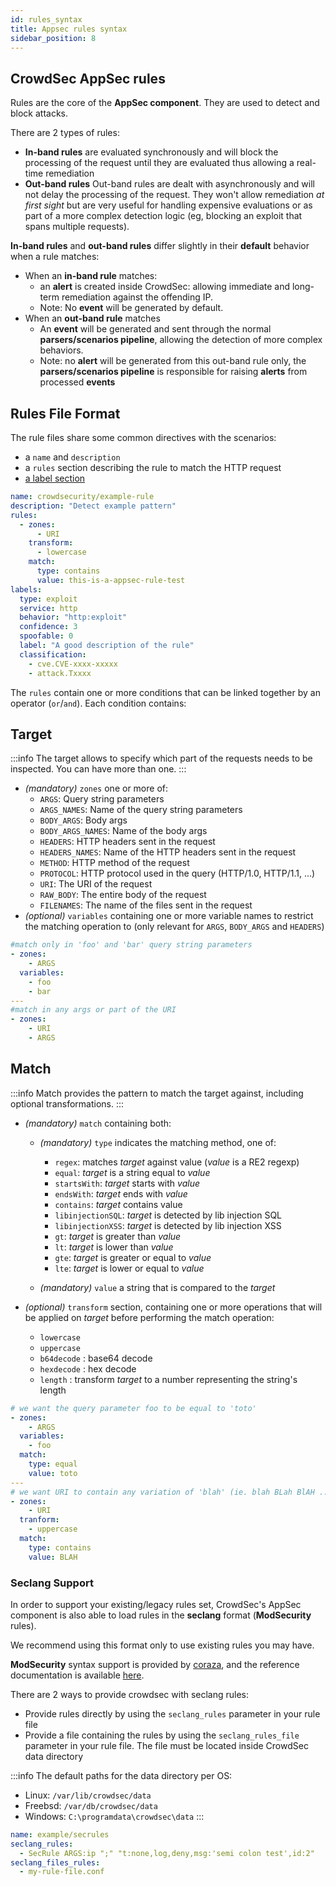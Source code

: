 ```yaml
---
id: rules_syntax
title: Appsec rules syntax
sidebar_position: 8
---
```


## CrowdSec AppSec rules

Rules are the core of the **AppSec component**. They are used to detect and block attacks.

There are 2 types of rules:

- **In-band rules** are evaluated synchronously and will block the processing of the request until they are evaluated thus allowing a real-time remediation
- **Out-band rules** Out-band rules are dealt with asynchronously and will not delay the processing of the request. They won't allow remediation _at first sight_ but are very useful for handling expensive evaluations or as part of a more complex detection logic (eg, blocking an exploit that spans multiple requests).

**In-band rules** and **out-band rules** differ slightly in their **default** behavior when a rule matches:

- When an **in-band rule** matches:
  - an **alert** is created inside CrowdSec: allowing immediate and long-term remediation against the offending IP.
  - Note: No **event** will be generated by default.
- When an **out-band rule** matches
  - An **event** will be generated and sent through the normal **parsers/scenarios pipeline**, allowing the detection of more complex behaviors.
  - Note: no **alert** will be generated from this out-band rule only, the **parsers/scenarios pipeline** is responsible for raising **alerts** from processed **events**

## Rules File Format

The rule files share some common directives with the scenarios:

- a `name` and `description`
- a `rules` section describing the rule to match the HTTP request
- [a label section](https://doc.crowdsec.net/docs/next/scenarios/format/#labels)

```yaml
name: crowdsecurity/example-rule
description: "Detect example pattern"
rules:
  - zones:
      - URI
    transform:
      - lowercase
    match:
      type: contains
      value: this-is-a-appsec-rule-test
labels:
  type: exploit
  service: http
  behavior: "http:exploit"
  confidence: 3
  spoofable: 0
  label: "A good description of the rule"
  classification:
    - cve.CVE-xxxx-xxxxx
    - attack.Txxxx
```

The `rules` contain one or more conditions that can be linked together by an operator (`or`/`and`).
Each condition contains:

## Target

:::info
The target allows to specify which part of the requests needs to be inspected. You can have more than one.
:::

- _(mandatory)_ `zones` one or more of:
  - `ARGS`: Query string parameters
  - `ARGS_NAMES`: Name of the query string parameters
  - `BODY_ARGS`: Body args
  - `BODY_ARGS_NAMES`: Name of the body args
  - `HEADERS`: HTTP headers sent in the request
  - `HEADERS_NAMES`: Name of the HTTP headers sent in the request
  - `METHOD`: HTTP method of the request
  - `PROTOCOL`: HTTP protocol used in the query (HTTP/1.0, HTTP/1.1, ...)
  - `URI`: The URI of the request
  - `RAW_BODY`: The entire body of the request
  - `FILENAMES`: The name of the files sent in the request
- _(optional)_ `variables` containing one or more variable names to restrict the matching operation to (only relevant for `ARGS`, `BODY_ARGS` and `HEADERS`)

```yaml
#match only in 'foo' and 'bar' query string parameters
- zones:
    - ARGS
  variables:
    - foo
    - bar
---
#match in any args or part of the URI
- zones:
    - URI
    - ARGS
```

## Match

:::info
Match provides the pattern to match the target against, including optional transformations.
:::

- _(mandatory)_ `match` containing both:

  - _(mandatory)_ `type` indicates the matching method, one of:

    - `regex`: matches _target_ against value (_value_ is a RE2 regexp)
    - `equal`: _target_ is a string equal to _value_
    - `startsWith`: _target_ starts with _value_
    - `endsWith`: _target_ ends with _value_
    - `contains`: _target_ contains value
    - `libinjectionSQL`: _target_ is detected by lib injection SQL
    - `libinjectionXSS`: _target_ is detected by lib injection XSS
    - `gt`: _target_ is greater than _value_
    - `lt`: _target_ is lower than _value_
    - `gte`: _target_ is greater or equal to _value_
    - `lte`: _target_ is lower or equal to _value_

  - _(mandatory)_ `value` a string that is compared to the _target_

- _(optional)_ `transform` section, containing one or more operations that will be applied on _target_ before performing the match operation:
  - `lowercase`
  - `uppercase`
  - `b64decode` : base64 decode
  - `hexdecode` : hex decode
  - `length` : transform _target_ to a number representing the string's length

```yaml
# we want the query parameter foo to be equal to 'toto'
- zones:
    - ARGS
  variables:
    - foo
  match:
    type: equal
    value: toto
---
# we want URI to contain any variation of 'blah' (ie. blah BLah BlAH ...)
- zones:
    - URI
  tranform:
    - uppercase
  match:
    type: contains
    value: BLAH
```

### Seclang Support

In order to support your existing/legacy rules set, CrowdSec's AppSec component is also able to load rules in the **seclang** format (**ModSecurity** rules).

We recommend using this format only to use existing rules you may have.

**ModSecurity** syntax support is provided by [coraza](https://github.com/corazawaf/coraza/), and the reference documentation is available [here](https://coraza.io/docs/seclang/syntax/).

There are 2 ways to provide crowdsec with seclang rules:

- Provide rules directly by using the `seclang_rules` parameter in your rule file
- Provide a file containing the rules by using the `seclang_rules_file` parameter in your rule file. The file must be located inside CrowdSec data directory

:::info
The default paths for the data directory per OS:

- Linux: `/var/lib/crowdsec/data`
- Freebsd: `/var/db/crowdsec/data`
- Windows: `C:\programdata\crowdsec\data`
  :::

```yaml
name: example/secrules
seclang_rules:
  - SecRule ARGS:ip ";" "t:none,log,deny,msg:'semi colon test',id:2"
seclang_files_rules:
  - my-rule-file.conf
```

